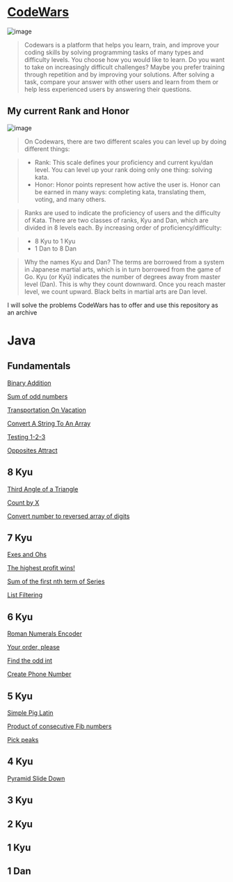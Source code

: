 # [CodeWars](https://www.codewars.com/)

![image](https://user-images.githubusercontent.com/79093871/208675018-396209d9-7b1f-4fa6-a04c-84844e7dff5c.png)

>Codewars is a platform that helps you learn, train, and improve your coding skills by solving programming tasks of many types and difficulty levels. You choose how you would like to learn. Do you want to take on increasingly difficult challenges? Maybe you prefer training through repetition and by improving your solutions. After solving a task, compare your answer with other users and learn from them or help less experienced users by answering their questions.

## My current Rank and Honor

![image](https://www.codewars.com/users/Amarquez!/badges/large)

>On Codewars, there are two different scales you can level up by doing different things:

> - Rank: This scale defines your proficiency and current kyu/dan level. You can level up your rank doing only one thing: solving kata.
> - Honor: Honor points represent how active the user is. Honor can be earned in many ways: completing kata, translating them, voting, and many others.

>Ranks are used to indicate the proficiency of users and the difficulty of Kata. There are two classes of ranks, Kyu and Dan, which are divided in 8 levels each. By increasing order of proficiency/difficulty:

> - 8 Kyu to 1 Kyu
> - 1 Dan to 8 Dan

> Why the names Kyu and Dan? The terms are borrowed from a system in Japanese martial arts, which is in turn borrowed from the game of Go. Kyu (or Kyū) indicates the number of degrees away from master level (Dan). This is why they count downward. Once you reach master level, we count upward. Black belts in martial arts are Dan level.

I will solve the problems CodeWars has to offer and use this repository as an archive

# Java
## Fundamentals
[Binary Addition](https://github.com/af-marquez/CodeWars/tree/main/Java/Fundamentals/Binary_Addition)

[Sum of odd numbers](https://github.com/af-marquez/CodeWars/tree/main/Java/Fundamentals/Sum_Of_Odd_Numbers)

[Transportation On Vacation](https://github.com/af-marquez/CodeWars/tree/main/Java/Fundamentals/Transportation_On_Vacation)

[Convert A String To An Array](https://github.com/af-marquez/CodeWars/tree/main/Java/Fundamentals/Convert_A_String_To_An_Array/README.md)

[Testing 1-2-3](https://github.com/af-marquez/CodeWars/blob/main/Java/Fundamentals/Testing_1-2-3/Testing_1-2-3.md)

[Opposites Attract](https://github.com/af-marquez/CodeWars/tree/main/Java/Fundamentals/Opposites_Attract)

## 8 Kyu

[Third Angle of a Triangle](https://github.com/af-marquez/CodeWars/tree/main/Java/8_kyu/Third_Angle_of_a_Triangle)

[Count by X](https://github.com/af-marquez/CodeWars/tree/main/Java/8_kyu/Count_by_X)

[Convert number to reversed array of digits](https://github.com/af-marquez/CodeWars/tree/main/Java/8_kyu/Convert_number_to_reversed%20array_of_digits)

## 7 Kyu
[Exes and Ohs](https://github.com/af-marquez/CodeWars/tree/main/Java/7_kyu/Exes_And_Ohs)

[The highest profit wins!](https://github.com/af-marquez/CodeWars/blob/main/Java/7_kyu/The_Highest_Profit_Wins/README.md)

[Sum of the first nth term of Series](https://github.com/af-marquez/CodeWars/tree/main/Java/7_kyu/Sum_of_the_first%20nth_term_of_Series)

[List Filtering](https://github.com/af-marquez/CodeWars/tree/main/Java/7_kyu/List_Filtering)

## 6 Kyu
[Roman Numerals Encoder](https://github.com/af-marquez/CodeWars/blob/main/Java/6_kyu/Roman_Numerals_Encoder)

[Your order, please](https://github.com/af-marquez/CodeWars/tree/main/Java/6_kyu/Your_order_please)

[Find the odd int](https://github.com/af-marquez/CodeWars/tree/main/Java/6_kyu/Find_the_odd_int)

[Create Phone Number](https://github.com/af-marquez/CodeWars/tree/main/Java/6_kyu/Create_Phone_Number)

## 5 Kyu

[Simple Pig Latin](https://github.com/af-marquez/CodeWars/blob/main/Java/5_kyu/Simple_Pig_Latin/README.md)

[Product of consecutive Fib numbers](https://github.com/af-marquez/CodeWars/tree/main/Java/5_kyu/Product_of_consecutive_Fib_numbers)

[Pick peaks](https://github.com/af-marquez/CodeWars/tree/main/Java/5_kyu/Pick_peaks)

## 4 Kyu

[Pyramid Slide Down](https://github.com/af-marquez/CodeWars/tree/main/Java/4_kyu/Pyramid_Slide_Down)

## 3 Kyu

## 2 Kyu

## 1 Kyu

## 1 Dan
